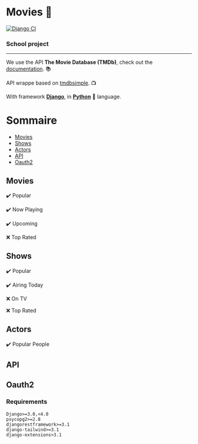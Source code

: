 # Movies :movie_camera:

[![Django CI](https://github.com/Bubuclem/Movies/actions/workflows/django.yml/badge.svg)](https://github.com/Bubuclem/Movies/actions/workflows/django.yml)

### School project
___

We use the API **The Movie Database (TMDb)**, check out the [documentation](https://developers.themoviedb.org/3/getting-started/introduction). :books:

API wrappe based on [tmdbsimple](https://github.com/celiao/tmdbsimple). :tv:

With framework [**Django**](https://docs.djangoproject.com/fr/4.0/), in [**Python**](https://github.com/topics/python) :snake: language.

# Sommaire
- [Movies](#Movies)
- [Shows](#Shows)
- [Actors](#Actors)
- [API](#API)
- [Oauth2](#Oauth2)

## Movies <a name="Movies"></a>

  :heavy_check_mark: Popular
  
  :heavy_check_mark: Now Playing
  
  :heavy_check_mark: Upcoming
  
  :x: Top Rated

## Shows <a name="Shows"></a>

  :heavy_check_mark: Popular
  
  :heavy_check_mark: Airing Today
  
  :x: On TV
  
  :x: Top Rated

## Actors <a name="Actors"></a>

  :heavy_check_mark: Popular People


## API <a name="API"></a>

## Oauth2 <a name="Oauth2"></a>

### Requirements

```
Django>=3.0,<4.0
psycopg2>=2.8
djangorestframework>=3.1
django-tailwind>=3.1
django-extensions>3.1
```
